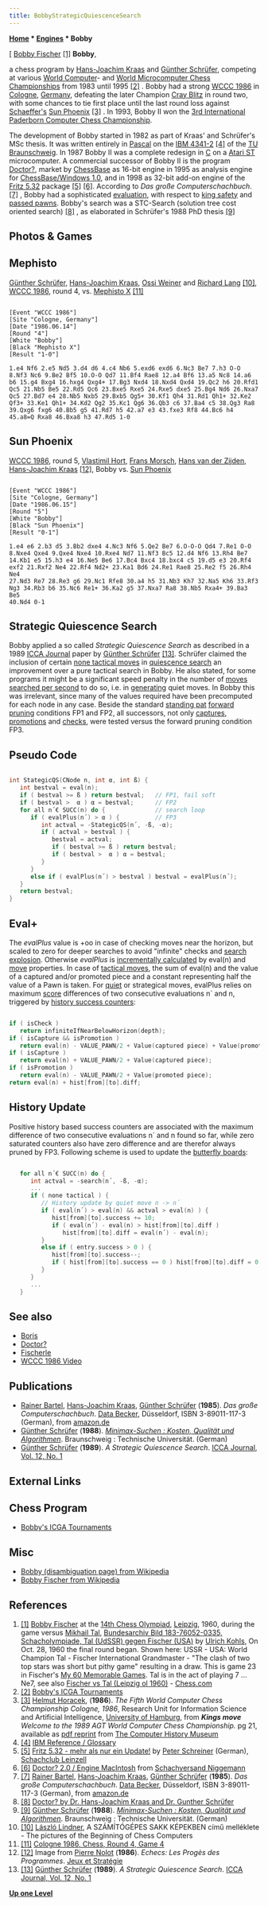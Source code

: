 ```yaml
---
title: BobbyStrategicQuiescenceSearch
---
```

**[Home](Home "Home") * [Engines](Engines "Engines") * Bobby**

\[ [Bobby Fischer](https://en.wikipedia.org/wiki/Bobby_Fischer) <a id="cite-note-1" href="#cite-ref-1">[1]</a>
**Bobby**,

a chess program by [Hans-Joachim Kraas](Hans-Joachim_Kraas "Hans-Joachim Kraas") and [Günther Schrüfer](G%C3%BCnther_Schr%C3%BCfer "Günther Schrüfer"), competing at various [World Computer](World_Computer_Chess_Championship "World Computer Chess Championship")- and [World Microcomputer Chess Championships](World_Microcomputer_Chess_Championship "World Microcomputer Chess Championship") from 1983 until 1995 <a id="cite-note-2" href="#cite-ref-2">[2]</a> . Bobby had a strong [WCCC 1986](WCCC_1986 "WCCC 1986") in [Cologne](https://en.wikipedia.org/wiki/Cologne), [Germany](https://en.wikipedia.org/wiki/Germany), defeating the later Champion [Cray Blitz](Cray_Blitz "Cray Blitz") in round two, with some chances to tie first place until the last round loss against [Schaeffer's](Jonathan_Schaeffer "Jonathan Schaeffer") [Sun Phoenix](Phoenix "Phoenix") <a id="cite-note-3" href="#cite-ref-3">[3]</a> . In 1993, Bobby II won the [3rd International Paderborn Computer Chess Championship](IPCCC_1993 "IPCCC 1993").

The development of Bobby started in 1982 as part of Kraas' and Schrüfer's MSc thesis. It was written entirely in [Pascal](Pascal "Pascal") on the [IBM 4341-2](IBM_370 "IBM 370") <a id="cite-note-4" href="#cite-ref-4">[4]</a> of the [TU Braunschweig](https://en.wikipedia.org/wiki/Technical_University_of_Braunschweig). In 1987 Bobby II was a complete redesign in [C](C "C") on a [Atari ST](Atari_ST "Atari ST") microcomputer. A commercial successor of Bobby II is the program [Doctor?](Doctor%3F "Doctor?"), market by [ChessBase](ChessBase "ChessBase") as 16-bit engine in 1995 as analysis engine for [ChessBase/Windows 1.0](</ChessBase_(Database)> "ChessBase (Database)"), and in 1998 as 32-bit add-on engine of the [Fritz 5.32](Fritz "Fritz") package <a id="cite-note-5" href="#cite-ref-5">[5]</a> <a id="cite-note-6" href="#cite-ref-6">[6]</a>. According to *Das große Computerschachbuch*. <a id="cite-note-7" href="#cite-ref-7">[7]</a> , Bobby had a sophisticated [evaluation](Evaluation "Evaluation"), with respect to [king safety](King_Safety "King Safety") and [passed pawns](Passed_Pawn "Passed Pawn"). Bobby's search was a STC-Search (solution tree cost oriented search) <a id="cite-note-8" href="#cite-ref-8">[8]</a> , as elaborated in Schrüfer's 1988 PhD thesis <a id="cite-note-9" href="#cite-ref-9">[9]</a>

## Photos & Games

## Mephisto

[](File:SchrueferKraasWeinerLang1986.JPG)
[Günther Schrüfer](G%C3%BCnther_Schr%C3%BCfer "Günther Schrüfer"), [Hans-Joachim Kraas](Hans-Joachim_Kraas "Hans-Joachim Kraas"), [Ossi Weiner](Ossi_Weiner "Ossi Weiner") and [Richard Lang](Richard_Lang "Richard Lang") <a id="cite-note-10" href="#cite-ref-10">[10]</a>, [WCCC 1986](WCCC_1986 "WCCC 1986"), round 4, vs. [Mephisto X](Mephisto "Mephisto") <a id="cite-note-11" href="#cite-ref-11">[11]</a>

```

[Event "WCCC 1986"]
[Site "Cologne, Germany"]
[Date "1986.06.14"]
[Round "4"]
[White "Bobby"]
[Black "Mephisto X"]
[Result "1-0"]

1.e4 Nf6 2.e5 Nd5 3.d4 d6 4.c4 Nb6 5.exd6 exd6 6.Nc3 Be7 7.h3 O-O 
8.Nf3 Nc6 9.Be2 Bf5 10.O-O Qd7 11.Bf4 Rae8 12.a4 Bf6 13.a5 Nc8 14.a6 
b6 15.g4 Bxg4 16.hxg4 Qxg4+ 17.Bg3 Nxd4 18.Nxd4 Qxd4 19.Qc2 h6 20.Rfd1 
Qc5 21.Nb5 Be5 22.Rd5 Qc6 23.Bxe5 Rxe5 24.Rxe5 dxe5 25.Bg4 Nd6 26.Nxa7 
Qc5 27.Bd7 e4 28.Nb5 Nxb5 29.Bxb5 Qg5+ 30.Kf1 Qh4 31.Rd1 Qh1+ 32.Ke2 
Qf3+ 33.Ke1 Qh1+ 34.Kd2 Qg2 35.Kc1 Qg6 36.Qb3 c6 37.Ba4 c5 38.Qg3 Ra8
39.Qxg6 fxg6 40.Bb5 g5 41.Rd7 h5 42.a7 e3 43.fxe3 Rf8 44.Bc6 h4 
45.a8=Q Rxa8 46.Bxa8 h3 47.Rd5 1-0

```

## Sun Phoenix

[](http://home.scarlet.be/vincentlejeune/jeux-et-strategie-040-1986-08-09-page007.jpg)
[WCCC 1986](WCCC_1986 "WCCC 1986"), round 5, [Vlastimil Hort](https://en.wikipedia.org/wiki/Vlastimil_Hort), [Frans Morsch](Frans_Morsch "Frans Morsch"), [Hans van der Zijden](Hans_van_der_Zijden "Hans van der Zijden"), [Hans-Joachim Kraas](Hans-Joachim_Kraas "Hans-Joachim Kraas") <a id="cite-note-12" href="#cite-ref-12">[12]</a>, Bobby vs. [Sun Phoenix](Phoenix "Phoenix")

```

[Event "WCCC 1986"]
[Site "Cologne, Germany"]
[Date "1986.06.15"]
[Round "5"]
[White "Bobby"]
[Black "Sun Phoenix"]
[Result "0-1"]

1.e4 e6 2.b3 d5 3.Bb2 dxe4 4.Nc3 Nf6 5.Qe2 Be7 6.O-O-O Qd4 7.Re1 O-O 
8.Nxe4 Qxe4 9.Qxe4 Nxe4 10.Rxe4 Nd7 11.Nf3 Bc5 12.d4 Nf6 13.Rh4 Be7 
14.Kb1 e5 15.h3 e4 16.Ne5 Be6 17.Bc4 Bxc4 18.bxc4 c5 19.d5 e3 20.Rf4 
exf2 21.Rxf2 Ne4 22.Rf4 Nd2+ 23.Ka1 Bd6 24.Re1 Rae8 25.Re2 f5 26.Rh4 Ne4 
27.Nd3 Re7 28.Re3 g6 29.Nc1 Rfe8 30.a4 h5 31.Nb3 Kh7 32.Na5 Kh6 33.Rf3 
Ng3 34.Rb3 b6 35.Nc6 Re1+ 36.Ka2 g5 37.Nxa7 Ra8 38.Nb5 Rxa4+ 39.Ba3 Be5 
40.Nd4 0-1

```

## Strategic Quiescence Search

Bobby applied a so called *Strategic Quiescence Search* as described in a 1989 [ICCA Journal](ICGA_Journal#12_1 "ICGA Journal") paper by [Günther Schrüfer](G%C3%BCnther_Schr%C3%BCfer "Günther Schrüfer") <a id="cite-note-13" href="#cite-ref-13">[13]</a>. Schrüfer claimed the inclusion of certain [none tactical moves](Quiet_Moves "Quiet Moves") in [quiescence search](Quiescence_Search "Quiescence Search") an improvement over a pure tactical search in Bobby. He also stated, for some programs it might be a significant speed penalty in the number of [moves searched per second](Nodes_per_Second "Nodes per Second") to do so, i.e. in [generating](Move_Generation "Move Generation") quiet moves. In Bobby this was irrelevant, since many of the values required have been precomputed for each node in any case. Beside the standard [standing pat](Quiescence_Search#StandPat "Quiescence Search") [forward pruning](Pruning "Pruning") conditions FP1 and FP2, all successors, not only [captures](Captures "Captures"), [promotions](Promotions "Promotions") and [checks](Check "Check"), were tested versus the forward pruning condition FP3.

## Pseudo Code

```C++

int StategicQS(CNode n, int α, int ß) {
   int bestval = eval(n);
   if ( bestval >= ß ) return bestval;   // FP1, fail soft
   if ( bestval >  α ) α = bestval;      // FP2
   for all n´€ SUCC(n) do {              // search loop
      if ( evalPlus(n´) > α ) {          // FP3
         int actval = -StategicQS(n´, -ß, -α);
         if ( actval > bestval ) {
            bestval = actval;
            if ( bestval >= ß ) return bestval;
            if ( bestval >  α ) α = bestval;
         }
      }
      else if ( evalPlus(n´) > bestval ) bestval = evalPlus(n´);
   }
   return bestval;
}

```

## Eval+

The *evalPlus* value is +oo in case of checking moves near the horizon, but scaled to zero for deeper searches to avoid "infinite" checks and [search explosion](Search_Explosion "Search Explosion"). Otherwise *evalPlus* is [incrementally calculated](Incremental_Updates "Incremental Updates") by eval(n) and [move](Moves "Moves") properties. In case of [tactical moves](Tactical_Moves "Tactical Moves"), the sum of eval(n) and the value of a captured and/or promoted piece and a constant representing half the value of a Pawn is taken. For [quiet](Quiet_Moves "Quiet Moves") or strategical moves, evalPlus relies on maximum [score](Score "Score") differences of two consecutive evaluations n´ and n, triggered by [history success counters](History_Heuristic "History Heuristic"):

```C++

if ( isCheck ) 
   return infiniteIfNearBelowHorizon(depth);
if ( isCapture && isPromotion ) 
   return eval(n) - VALUE_PAWN/2 + Value(captured piece) + Value(promoted piece);
if ( isCapture )
   return eval(n) + VALUE_PAWN/2 + Value(captured piece);
if ( isPromotion )
   return eval(n) - VALUE_PAWN/2 + Value(promoted piece);
return eval(n) + hist[from][to].diff;

```

## History Update

Positive history based success counters are associated with the maximum difference of two consecutive evaluations n´ and n found so far, while zero saturated counters also have zero difference and are therefor always pruned by FP3. Following scheme is used to update the [butterfly boards](Butterfly_Boards "Butterfly Boards"):

```C++

   for all n´€ SUCC(n) do {
      int actval = -search(n´, -ß, -α);
      ...
      if ( none tactical ) {
         // History update by quiet move n -> n´
         if ( eval(n´) > eval(n) && actval > eval(n) ) {
            hist[from][to].success += 10;
            if ( eval(n´) - eval(n) > hist[from][to].diff )
               hist[from][to].diff = eval(n´) - eval(n);
         }
         else if ( entry.success > 0 ) {
            hist[from][to].success--;
            if ( hist[from][to].success == 0 ) hist[from][to].diff = 0;
         }
      }
      ...
   }

```

## See also

- [Boris](Boris "Boris")
- [Doctor?](Doctor%3F "Doctor?")
- [Fischerle](Fischerle "Fischerle")
- [WCCC 1986 Video](WCCC_1986#Video "WCCC 1986")

## Publications

- [Rainer Bartel](http://www.rainerbartel.de/), [Hans-Joachim Kraas](Hans-Joachim_Kraas "Hans-Joachim Kraas"), [Günther Schrüfer](G%C3%BCnther_Schr%C3%BCfer "Günther Schrüfer") (**1985**). *Das große Computerschachbuch*. [Data Becker](https://en.wikipedia.org/wiki/Data_Becker), Düsseldorf, ISBN 3-89011-117-3 (German), from [amazon.de](http://www.amazon.de/Das-gro%C3%9Fe-Computerschachbuch-Rainer-Bartel/dp/3890111173)
- [Günther Schrüfer](G%C3%BCnther_Schr%C3%BCfer "Günther Schrüfer") (**1988**). *[Minimax-Suchen : Kosten, Qualität und Algorithmen](http://www.worldcat.org/oclc/246856479&referer=brief_results)*. Braunschweig : Technische Universität. (German)
- [Günther Schrüfer](G%C3%BCnther_Schr%C3%BCfer "Günther Schrüfer") (**1989**). *A Strategic Quiescence Search*. [ICCA Journal, Vol. 12, No. 1](ICGA_Journal#12_1 "ICGA Journal")

## External Links

## Chess Program

- [Bobby's ICGA Tournaments](https://www.game-ai-forum.org/icga-tournaments/program.php?id=200)

## Misc

- [Bobby (disambiguation page) from Wikipedia](https://en.wikipedia.org/wiki/Bobby)
- [Bobby Fischer from Wikipedia](https://en.wikipedia.org/wiki/Bobby_Fischer)

## References

1. <a id="cite-ref-1" href="#cite-note-1">[1]</a> [Bobby Fischer](https://en.wikipedia.org/wiki/Bobby_Fischer) at the [14th Chess Olympiad](https://en.wikipedia.org/wiki/14th_Chess_Olympiad), [Leipzig](https://en.wikipedia.org/wiki/Leipzig), 1960, during the game versus [Mikhail Tal](https://en.wikipedia.org/wiki/Mikhail_Tal), [Bundesarchiv Bild 183-76052-0335, Schacholympiade, Tal (UdSSR) gegen Fischer (USA)](<https://commons.wikimedia.org/wiki/File:Bundesarchiv_Bild_183-76052-0335,_Schacholympiade,_Tal_(UdSSR)_gegen_Fischer_(USA).jpg>) by [Ulrich Kohls](https://commons.wikimedia.org/wiki/Category:Photographs_by_Ulrich_Kohls), On Oct. 28, 1960 the final round began. Shown here: USSR - USA: World Champion Tal - Fischer International Grandmaster - "The clash of two top stars was short but pithy game" resulting in a draw. This is game 23 in Fischer's [My 60 Memorable Games](https://en.wikipedia.org/wiki/My_60_Memorable_Games). Tal is in the act of playing 7 ... Ne7, see also [Fischer vs Tal (Leipzig ol 1960)](https://www.chess.com/blog/vector99/fischer-vs-tal-leipzig-ol-1960) - [Chess.com](index.php?title=Chess.com&action=edit&redlink=1 "Chess.com (page does not exist)")
1. <a id="cite-ref-2" href="#cite-note-2">[2]</a> [Bobby's ICGA Tournaments](https://www.game-ai-forum.org/icga-tournaments/program.php?id=200)
1. <a id="cite-ref-3" href="#cite-note-3">[3]</a> [Helmut Horacek](Helmut_Horacek "Helmut Horacek"), (**1986**). *The Fifth World Computer Chess Championship Cologne, 1986*, Research Unit for Information Science and Artificial Intelligence, [University of Hamburg](University_of_Hamburg "University of Hamburg"), from ***Kings move** Welcome to the 1989 AGT World Computer Chess Championship.* pg 21, available as [pdf reprint](http://archive.computerhistory.org/projects/chess/related_materials/text/3-1%20and%203-2%20and%203-3%20and%204-3.1989_WCCC/1989%20WCCC.062302028.sm.pdf) from [The Computer History Museum](The_Computer_History_Museum "The Computer History Museum")
1. <a id="cite-ref-4" href="#cite-note-4">[4]</a> [IBM Reference / Glossary](http://www-03.ibm.com/ibm/history/reference/glossary_4.html)
1. <a id="cite-ref-5" href="#cite-note-5">[5]</a> [Fritz 5.32 - mehr als nur ein Update!](http://scleinzell.schachvereine.de/p_spielprogramme/fritz532.shtml) by [Peter Schreiner](Peter_Schreiner "Peter Schreiner") (German), [Schachclub Leinzell](http://scleinzell.schachvereine.de/home/news.shtml)
1. <a id="cite-ref-6" href="#cite-note-6">[6]</a> [Doctor? 2.0 / Engine MacIntosh](http://www.schachversand.de/d/detail/software/76.html) from [Schachversand Niggemann](Schachversand_Niggemann "Schachversand Niggemann")
1. <a id="cite-ref-7" href="#cite-note-7">[7]</a> [Rainer Bartel](http://www.rainerbartel.de/), [Hans-Joachim Kraas](Hans-Joachim_Kraas "Hans-Joachim Kraas"), [Günther Schrüfer](G%C3%BCnther_Schr%C3%BCfer "Günther Schrüfer") (**1985**). *Das große Computerschachbuch*. [Data Becker](https://en.wikipedia.org/wiki/Data_Becker), Düsseldorf, ISBN 3-89011-117-3 (German), from [amazon.de](http://www.amazon.de/Das-gro%C3%9Fe-Computerschachbuch-Rainer-Bartel/dp/3890111173)
1. <a id="cite-ref-8" href="#cite-note-8">[8]</a> [Doctor? by Dr. Hans-Joachim Kraas and Dr. Gunther Schrüfer](http://www.ajedrez-de-estilo.com.ar/int/Products/engines/doctor/index.htm)
1. <a id="cite-ref-9" href="#cite-note-9">[9]</a> [Günther Schrüfer](G%C3%BCnther_Schr%C3%BCfer "Günther Schrüfer") (**1988**). *[Minimax-Suchen : Kosten, Qualität und Algorithmen](http://www.worldcat.org/oclc/246856479&referer=brief_results)*. Braunschweig : Technische Universität. (German)
1. <a id="cite-ref-10" href="#cite-note-10">[10]</a> [László Lindner](L%C3%A1szl%C3%B3_Lindner "László Lindner"), A SZÁMÍTÓGÉPES SAKK KÉPEKBEN című melléklete - The pictures of the Beginning of Chess Computers
1. <a id="cite-ref-11" href="#cite-note-11">[11]</a> [Cologne 1986, Chess, Round 4, Game 4](https://www.game-ai-forum.org/icga-tournaments/round.php?tournament=62&round=4&id=4)
1. <a id="cite-ref-12" href="#cite-note-12">[12]</a> Image from [Pierre Nolot](Pierre_Nolot "Pierre Nolot") (**1986**). *Echecs: Les Progès des Programmes*. [Jeux et Stratégie](http://fr.wikipedia.org/wiki/Jeux_et_Strat%C3%A9gie)
1. <a id="cite-ref-13" href="#cite-note-13">[13]</a> [Günther Schrüfer](G%C3%BCnther_Schr%C3%BCfer "Günther Schrüfer") (**1989**). *A Strategic Quiescence Search*. [ICCA Journal, Vol. 12, No. 1](ICGA_Journal#12_1 "ICGA Journal")

**[Up one Level](Engines "Engines")**

